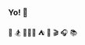 ### Yo! 👋

🏃 🏂 🧗🏻‍♂️ ⛺ 🥾 🎬 🎧 📚
 
<!--
**zixuzhang/zixuzhang** is a ✨ _special_ ✨ repository because its `README.md` (this file) appears on your GitHub profile.

Here are some ideas to get you started:

- 🔭 I’m currently working on ...
- 🌱 I’m currently learning ...
- 👯 I’m looking to collaborate on ...
- 🤔 I’m looking for help with ...
- 💬 Ask me about ...
- 📫 How to reach me: ...
- 😄 Pronouns: ...
- ⚡ Fun fact: ...
-->
